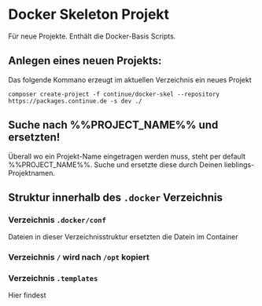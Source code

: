 # Docker Skeleton Projekt

Für neue Projekte. Enthält die Docker-Basis Scripts.

## Anlegen eines neuen Projekts:

Das folgende Kommano erzeugt im aktuellen Verzeichnis ein neues Projekt

```
composer create-project -f continue/docker-skel --repository https://packages.continue.de -s dev ./
```

## Suche nach %%PROJECT_NAME%% und ersetzten!

Überall wo ein Projekt-Name eingetragen werden muss, steht per default
%%PROJECT_NAME%%. Suche und ersetzte diese durch Deinen lieblings-
Projektnamen.

## Struktur innerhalb des `.docker` Verzeichnis

### Verzeichnis `.docker/conf`

Dateien in dieser Verzeichnisstruktur ersetzten die Datein im Container


### Verzeichnis `/` wird nach `/opt` kopiert


### Verzeichnis `.templates`

Hier findest 

